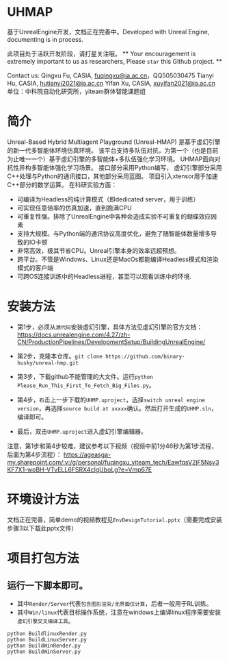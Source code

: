 # UHMAP
基于UnrealEngine开发，文档正在完善中。Developed with Unreal Engine, documenting is in process.

此项目处于活跃开发阶段，请打星关注哦。 ** Your encouragement is extremely important to us as researchers, Please ```star``` this Github project. **

Contact us: 
Qingxu Fu, CASIA, fuqingxu@ia.ac.cn，QQ505030475
Tianyi Hu, CASIA, hutianyi2021@ia.ac.cn
Yifan Xu, CASIA, xuyifan2021@ia.ac.cn
单位：中科院自动化研究所，yiteam群体智能课题组

# 简介

Unreal-Based Hybrid Multiagent Playground (Unreal-HMAP) 是基于虚幻引擎的新一代多智能体环境仿真环境。
该平台支持多队伍对抗，为第一个（也是目前为止唯一一个）基于虚幻引擎的多智能体+多队伍强化学习环境。
UHMAP面向对抗性异构多智能体强化学习场景。
接口部分采用Python编写，
虚幻引擎部分采用C++处理与Python的通讯接口，其他部分采用蓝图。
项目引入xtensor用于加速C++部分的数学运算。
在科研实验方面：
- 可编译为Headless的纯计算模式（即dedicated server，用于训练）
- 可实现任意倍率的仿真加速，直到跑满CPU
- 可重复性强。排除了UnrealEngine中各种会造成实验不可重复的蝴蝶效应因素
- 支持大规模。与Python端的通讯协议高度优化，避免了随智能体数量增多导致的IO卡顿
- 非常高效，极其节省CPU。Unreal引擎本身的效率远超预想。
- 跨平台。不管是Windows、Linux还是MacOs都能编译Headless模式和渲染模式的客户端
- 可跨OS连接训练中的Headless进程，甚至可以观看训练中的环境.


# 安装方法
- 第1步，必须从```源代码```安装虚幻引擎，具体方法见虚幻引擎的官方文档：https://docs.unrealengine.com/4.27/zh-CN/ProductionPipelines/DevelopmentSetup/BuildingUnrealEngine/

- 第2步，克隆本仓库。```git clone https://github.com/binary-husky/unreal-hmp.git```

- 第3步，下载github不能管理的大文件。运行```python Please_Run_This_First_To_Fetch_Big_Files.py```。

- 第4步，```右```击上一步下载的```UHMP.uproject```，选择```switch unreal engine version```，再选择```source build at xxxxx```确认。然后打开生成的```UHMP.sln```，编译即可。

- 最后，双击```UHMP.uproject```进入虚幻引擎编辑器。

注意，第1步和第4步较难，建议参考以下视频（视频中前1分46秒为第1步流程，后面为第4步流程）： https://ageasga-my.sharepoint.com/:v:/g/personal/fuqingxu_yiteam_tech/EawfqsV2jF5Nsv3KF7X1-woBH-VTvELL6FSRX4cIgUboLg?e=Vmp67E

# 环境设计方法
文档正在完善，简单demo的视频教程见```EnvDesignTutorial.pptx```（需要完成安装步骤3以下载此pptx文件）


# 项目打包方法
运行一下脚本即可。
- 
- 其中```Render/Server```代表```包含图形渲染/无界面仅计算```，后者一般用于RL训练。
- 其中```Win/linux```代表目标操作系统，注意在windows上编译linux程序需要安装```虚幻引擎交叉编译工具```。
```
python BuildlinuxRender.py
python BuildLinuxServer.py
python BuildWinRender.py
python BuildWinServer.py
```
